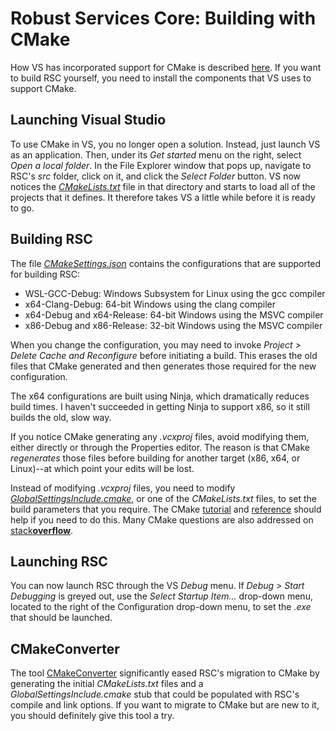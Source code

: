 # Robust Services Core: Building with CMake

How VS has incorporated support for CMake is described
[here](https://docs.microsoft.com/en-us/cpp/build/cmake-projects-in-visual-studio?view=msvc-170).
If you want to build RSC yourself, you need to install the components that
VS uses to support CMake.

## Launching Visual Studio

To use CMake in VS, you no longer open a solution. Instead, just launch
VS as an application. Then, under its _Get started_ menu on the right,
select _Open a local folder_. In the File Explorer window that pops up,
navigate to RSC's _src_ folder, click on it, and click the _Select Folder_
button. VS now notices the [_CMakeLists.txt_](/src/CMakeLists.tx) file in
that directory and starts to load all of the projects that it defines. It
therefore takes VS a little while before it is ready to go.

## Building RSC

The file [_CMakeSettings.json_](/src/CMakeSettings.json) contains the
configurations that are supported for building RSC:

- WSL-GCC-Debug: Windows Subsystem for Linux using the gcc compiler
- x64-Clang-Debug: 64-bit Windows using the clang compiler
- x64-Debug and x64-Release: 64-bit Windows using the MSVC compiler
- x86-Debug and x86-Release: 32-bit Windows using the MSVC compiler

When you change the configuration, you may need to invoke _Project >
Delete Cache and Reconfigure_ before initiating a build. This erases the
old files that CMake generated and then generates those required for the
new configuration.

The x64 configurations are built using Ninja, which dramatically reduces
build times. I haven't succeeded in getting Ninja to support x86, so it
still builds the old, slow way.

If you notice CMake generating any _.vcxproj_ files, avoid modifying
them, either directly or through the Properties editor. The reason is
that CMake _regenerates_ those files before building for another
target (x86, x64, or Linux)--at which point your edits will be lost.

Instead of modifying _.vcxproj_ files, you need to modify
[_GlobalSettingsInclude.cmake_](/src/CMake/GlobalSettingsInclude.cmake),
or one of the _CMakeLists.txt_ files, to set the build parameters that
you require. The CMake
[tutorial](https://cmake.org/cmake/help/latest/guide/tutorial/index.html#)
and
[reference](https://cmake.org/cmake/help/latest/index.html#) should help
if you need to do this. Many CMake questions are also addressed on
[stack**overflow**](https://stackoverflow.com/questions/tagged/cmake?sort=MostVotes&edited=true).

## Launching RSC

You can now launch RSC through the VS _Debug_ menu. If _Debug > Start
Debugging_ is greyed out, use the _Select Startup Item..._ drop-down
menu, located to the right of the Configuration drop-down menu, to set
the _.exe_ that should be launched.

## CMakeConverter

The tool [CMakeConverter](https://github.com/pavelliavonau/cmakeconverter)
significantly eased RSC's migration to CMake by generating the initial
_CMakeLists.txt_ files and a _GlobalSettingsInclude.cmake_ stub that could
be populated with RSC's compile and link options. If you want to migrate
to CMake but are new to it, you should definitely give this tool a try.


